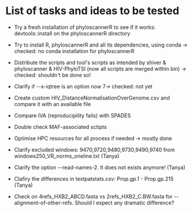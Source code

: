 # List of tasks and ideas to be tested

- Try a fresh installation of phyloscannerR to see if it works:
devtools::install on the phyloscannerR directory 

- Try to install R, phyloscannerR and all its dependencies, using conda -> checked: no conda installation for phyloscannerR

- Distribute the scripts and tool's scripts as intended by shiver & phyloscanner & HIV-PhyloTSI (now all scripts are merged within bin) -> checked: shouldn't be done so!

- Clarify if --x-iqtree is an option now 7-> checked: not yet

- Create custom HIV_DistanceNormalisationOverGenome.csv and compare it with an available file

- Compare IVA (reproducipility fails) with SPADES

- Double check MAF-associated sctipts

- Optimise HPC resources for all process if needed -> mostly done

- Clarify excluded windows: 9470,9720,9480,9730,9490,9740 from windows250_VR_norms_oneline.txt (Tanya)

- Clarify the option --read-names-2. It does not exists anymore! (Tanya)

- Clafiry the differences in testpatstats.csv: Prop.gp.1 - Prop.gp.215 (Tanya)

- Check on 4refs_HXB2_ABCD.fasta vs 2refs_HXB2_C.BW.fasta for --alignment-of-other-refs. Should I expect any dramatic difference?